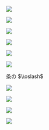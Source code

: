 ![](https://www.nta.go.jp/tmp/488aaa3d-1d7f-44f2-8b49-46965cf9dbee/images/3685f4cdef848f9332139251f321a1076fc129f95864e8a3201f65e395f4ad7e.jpg)

![](https://www.nta.go.jp/tmp/488aaa3d-1d7f-44f2-8b49-46965cf9dbee/images/b59bf94883852a1fee6054692d63b6b413e515f4df59db328f6033fffb1c5b69.jpg)

![](https://www.nta.go.jp/tmp/488aaa3d-1d7f-44f2-8b49-46965cf9dbee/images/33a140671867113abd59ecead7b92dc0ac9586e1fc7892db589a6111d5c2b151.jpg)

![](https://www.nta.go.jp/tmp/488aaa3d-1d7f-44f2-8b49-46965cf9dbee/images/43d8b33357e6dd9fcef18f79b1e40956e2186282f367c559d455c74fc3b3a107.jpg)

![](https://www.nta.go.jp/tmp/488aaa3d-1d7f-44f2-8b49-46965cf9dbee/images/2e9fb05ed81e17ccc13a0b32c6fbbc217cd704384ae34dbf70c74adcad71d2a6.jpg)

![](https://www.nta.go.jp/tmp/488aaa3d-1d7f-44f2-8b49-46965cf9dbee/images/2e977eaafa1043b25f61c63dd413cbd9da29abfe72853c136b262f28d0235a7d.jpg)

条の $\\oslash$

![](https://www.nta.go.jp/tmp/488aaa3d-1d7f-44f2-8b49-46965cf9dbee/images/4269b6a443a4623a60ecd28c695bc4ded39c7babf3e9d7d7fdc72904feb774c8.jpg)

![](https://www.nta.go.jp/tmp/488aaa3d-1d7f-44f2-8b49-46965cf9dbee/images/2f33a4014b89338aebb71c403dd9b2d1c3f852fa339fcac5c047b97ad316cac3.jpg)

![](https://www.nta.go.jp/tmp/488aaa3d-1d7f-44f2-8b49-46965cf9dbee/images/b0d1ab19d8fa5b6384efea3103603c647d7c5606cef54ad04e3c741ae021f608.jpg)

![](https://www.nta.go.jp/tmp/488aaa3d-1d7f-44f2-8b49-46965cf9dbee/images/5d4823aa7900a7c33f17f731a954dacbd5acf5852d3463d632d19ab6523818f8.jpg)